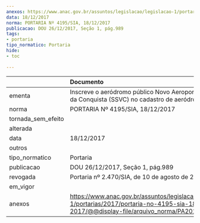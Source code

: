 ```yaml
---
anexos: https://www.anac.gov.br/assuntos/legislacao/legislacao-1/portarias/2017/portaria-no-4195-sia-18-12-2017/@@display-file/arquivo_norma/PA2017-4195.pdf
data: 18/12/2017
norma: PORTARIA Nº 4195/SIA, 18/12/2017
publicacao: DOU 26/12/2017, Seção 1, pág.989
tags:
- portaria
tipo_normatico: Portaria
hide: 
- toc 
 
---
```


|                    | Documento                                                                                                                                            |
|:-------------------|:-----------------------------------------------------------------------------------------------------------------------------------------------------|
| ementa             | Inscreve o aeródromo público Novo Aeroporto de Vitória da Conquista (SSVC) no cadastro de aeródromos.                                                |
| norma              | PORTARIA Nº 4195/SIA, 18/12/2017                                                                                                                     |
| tornada_sem_efeito |                                                                                                                                                      |
| alterada           |                                                                                                                                                      |
| data               | 18/12/2017                                                                                                                                           |
| outros             |                                                                                                                                                      |
| tipo_normatico     | Portaria                                                                                                                                             |
| publicacao         | DOU 26/12/2017, Seção 1, pág.989                                                                                                                     |
| revogada           | Portaria nº 2.470/SIA, de 10 de agosto de 2018.                                                                                                      |
| em_vigor           |                                                                                                                                                      |
| anexos             | https://www.anac.gov.br/assuntos/legislacao/legislacao-1/portarias/2017/portaria-no-4195-sia-18-12-2017/@@display-file/arquivo_norma/PA2017-4195.pdf |